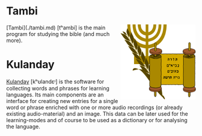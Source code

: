  <link rel="shortcut icon" type="image/x-icon" href="./img/logo.ico">

# Tambi #
<img src="./img/logo2.png" alt="logo" width="200px" height="200px" align="right">
[Tambi](./tambi.md) [tʰambi] is the main program for studying the bible (and much more).

# Kulanday #

[Kulanday](./kulanday.md) [kʰʊlandɛᶦ] is the software for collecting words and phrases for learning languages. Its main components are an interface for creating new entries for a single word or phrase enriched with one or more audio recordings (or already existing audio-material) and an image. This data can be later used for the learning-modes and of course to be used as a dictionary or for analysing the language. 
